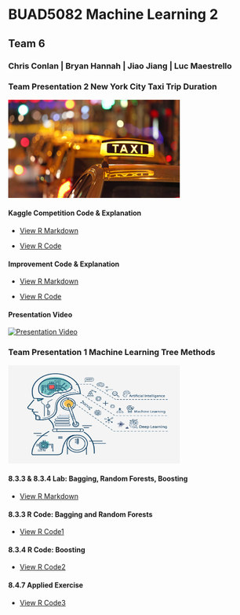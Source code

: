 
# BUAD5082 Machine Learning 2
## Team 6
### Chris Conlan | Bryan Hannah | Jiao Jiang | Luc Maestrello

### Team Presentation 2 New York City Taxi Trip Duration

<img src="/class_project/NYCTaxi.jpg" width="350" height="200" class="img-responsive" alt=""> 

#### Kaggle Competition Code & Explanation

  - [View R Markdown](kaggle-code.html)
  
  - [View R Code](kaggle-code.Rmd)
  

#### Improvement Code & Explanation

 - [View R Markdown](Improvement.html)
 
 - [View R Code](Improvement.Rmd)
 

#### Presentation Video

 [![Presentation Video](http://img.youtube.com/vi/0zpiayyqNfo/0.jpg)](http://www.youtube.com/watch?v=0zpiayyqNfo)
 

### Team Presentation 1 Machine Learning Tree Methods


<img src="/class_project/github1.jpg" width="350" height="200" class="img-responsive" alt=""> 


#### 8.3.3 & 8.3.4 Lab: Bagging, Random Forests, Boosting
  - [View R Markdown](Lab.html)

#### 8.3.3 R Code: Bagging and Random Forests
  - [View R Code1](8.3.3.R)

#### 8.3.4 R Code: Boosting
  - [View R Code2](8.3.4.R)

#### 8.4.7 Applied Exercise
  - [View R Code3](8.4.7.R)
